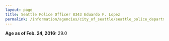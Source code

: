 ```yaml
---
layout: page
title: Seattle Police Officer 8343 Eduardo F. Lopez
permalink: /information/agencies/city_of_seattle/seattle_police_department/copbook/8343/
---
```


**Age as of Feb. 24, 2016:** 29.0
